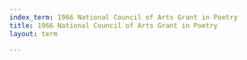 ```yaml
---
index_term: 1966 National Council of Arts Grant in Poetry
title: 1966 National Council of Arts Grant in Poetry
layout: term

---
```

